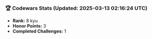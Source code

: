 ### 🏆 Codewars Stats (Updated: 2025-03-13 02:16:24 UTC)

- **Rank:** 8 kyu
- **Honor Points:** 3
- **Completed Challenges:** 1
